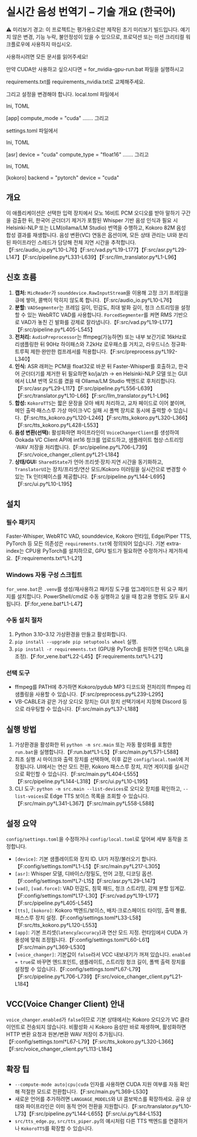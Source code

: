 # 실시간 음성 번역기 – 기술 개요 (한국어)

⚠️ 미리보기 경고: 이 프로젝트는 평가용으로만 제작된 초기 미리보기 빌드입니다. 예기치 않은 변경, 기능 누락, 불안정성이 있을 수 있으므로, 프로덕션 또는 미션 크리티컬 워크플로우에 사용하지 마십시오.

사용하시려면 모든 문서를 읽어주세요!

만약 CUDA만 사용하고 싶으시다면 = for_nvidia-gpu-run.bat 파일을 실행하시고

requirements.txt를 requirements_nvidia.txt로 교체해주세요.

그리고 설정을 변경해야 합니다.
local.toml 파일에서

Ini, TOML

[app]
compute_mode = "cuda"
.......
그리고

settings.toml 파일에서

Ini, TOML

[asr]
device = "cuda"
compute_type = "float16"
.......
그리고

Ini, TOML

[kokoro]
backend = "pytorch"
device = "cuda"

## 개요
이 애플리케이션은 선택한 입력 장치에서 모노 16비트 PCM 오디오를 받아 말하기 구간을 검출한 뒤, 한국어 군더더기 제거가 포함된 Whisper 기반 음성 인식과 필요 시 Helsinki-NLP 또는 LLM(ollama/LM Studio) 번역을 수행하고, Kokoro 82M 음성 합성 결과를 재생합니다. 음성 변환(VC) 연동은 옵션이며, 모든 상태 관리는 UI와 분리된 파이프라인 스레드가 담당해 전체 지연 시간을 추적합니다.【F:src/audio_io.py†L10-L76】【F:src/vad.py†L19-L177】【F:src/asr.py†L29-L147】【F:src/pipeline.py†L331-L639】【F:src/llm_translator.py†L1-L96】

## 신호 흐름
1. **캡처:** `MicReader`가 `sounddevice.RawInputStream`을 이용해 고정 크기 프레임을 큐에 쌓아, 콜백이 막히지 않도록 합니다.【F:src/audio_io.py†L10-L76】
2. **분할:** `VADSegmenter`는 프레임 길이, 민감도, 최대 발화 길이, 청크 스트리밍을 설정할 수 있는 WebRTC VAD를 사용합니다. `ForcedSegmenter`를 켜면 RMS 기반으로 VAD가 놓친 긴 발화를 강제로 잘라냅니다.【F:src/vad.py†L19-L177】【F:src/pipeline.py†L405-L545】
3. **전처리:** `AudioPreprocessor`는 ffmpeg(가능하면) 또는 내부 보간기로 16kHz로 리샘플링한 뒤 90Hz 하이패스와 7.2kHz 로우패스를 거치고, 라우드니스 정규화·트루픽 제한·완만한 컴프레서를 적용합니다.【F:src/preprocess.py†L192-L340】
4. **인식:** ASR 래퍼는 PCM을 float32로 바꾼 뒤 Faster-Whisper를 호출하고, 한국어 군더더기를 제거한 뒤 필요하면 ko/ja/zh → en Helsinki-NLP 모델 또는 GUI에서 LLM 번역 모드를 켰을 때 Ollama/LM Studio 백엔드로 후처리합니다.【F:src/asr.py†L29-L117】【F:src/pipeline.py†L556-L639】【F:src/translator.py†L10-L66】【F:src/llm_translator.py†L1-L96】
5. **합성:** `KokoroTTS`는 짧은 문장을 모아 배치 처리하고, 교차 페이드로 이어 붙이며, 메인 출력·패스스루 가상 마이크·VC 실패 시 폴백 장치로 동시에 출력할 수 있습니다.【F:src/tts_kokoro.py†L120-L246】【F:src/tts_kokoro.py†L320-L366】【F:src/tts_kokoro.py†L428-L553】
6. **음성 변환(선택):** 활성화하면 파이프라인이 `VoiceChangerClient`를 생성하여 Ookada VC Client API에 int16 청크를 업로드하고, 샘플레이트 협상·스트리밍·WAV 저장을 처리합니다.【F:src/pipeline.py†L706-L739】【F:src/voice_changer_client.py†L21-L184】
7. **상태/GUI:** `SharedState`가 언어·프리셋·장치·지연 시간을 동기화하고, `TranslatorUI`는 장치/프리셋/연산 모드/Kokoro 미러링을 실시간으로 변경할 수 있는 Tk 인터페이스를 제공합니다.【F:src/pipeline.py†L144-L695】【F:src/ui.py†L10-L195】

## 설치
### 필수 패키지
Faster-Whisper, WebRTC VAD, sounddevice, Kokoro 런타임, Edge/Piper TTS, PyTorch 등 모든 의존성은 `requirements.txt`에 정의되어 있습니다. 기본 extra-index는 CPU용 PyTorch를 설치하므로, GPU 빌드가 필요하면 수정하거나 제거하세요.【F:requirements.txt†L1-L21】

### Windows 자동 구성 스크립트
`for_vene.bat`은 `.venv`를 생성/재사용하고 패키징 도구를 업그레이드한 뒤 요구 패키지를 설치합니다. PowerShell/cmd로 수동 실행하고 싶을 때 참고용 명령도 모두 표시됩니다.【F:for_vene.bat†L1-L47】

### 수동 설치 절차
1. Python 3.10–3.12 가상환경을 만들고 활성화합니다.
2. `pip install --upgrade pip setuptools wheel` 실행.
3. `pip install -r requirements.txt` (GPU용 PyTorch를 원하면 인덱스 URL을 조정).【F:for_vene.bat†L22-L45】【F:requirements.txt†L1-L21】

### 선택 도구
- ffmpeg를 PATH에 추가하면 Kokoro/pydub MP3 디코드와 전처리의 ffmpeg 리샘플링을 사용할 수 있습니다.【F:src/preprocess.py†L239-L295】
- VB-CABLE과 같은 가상 오디오 장치는 GUI 장치 선택기에서 지정해 Discord 등으로 라우팅할 수 있습니다.【F:src/main.py†L37-L188】

## 실행 방법
1. 가상환경을 활성화한 뒤 `python -m src.main` 또는 자동 활성화를 포함한 `run.bat`을 실행합니다.【F:run.bat†L1-L5】【F:src/main.py†L571-L588】
2. 최초 실행 시 마이크와 출력 장치를 선택하며, 이후 값은 `config/local.toml`에 저장됩니다. UI에서는 연산 모드 전환, Kokoro 패스스루 장치, 지연 게이지를 실시간으로 확인할 수 있습니다.【F:src/main.py†L404-L555】【F:src/pipeline.py†L144-L318】【F:src/ui.py†L10-L195】
3. CLI 도구: `python -m src.main --list-devices`로 오디오 장치를 확인하고, `--list-voices`로 Edge TTS 보이스 목록을 조회할 수 있습니다.【F:src/main.py†L341-L367】【F:src/main.py†L558-L588】

## 설정 요약
`config/settings.toml`을 수정하거나 `config/local.toml`로 덮어써 세부 동작을 조정합니다.
- `[device]`: 기본 샘플레이트와 장치 ID. UI가 저장/불러오기 합니다.【F:config/settings.toml†L1-L5】【F:src/main.py†L217-L305】
- `[asr]`: Whisper 모델, 디바이스/정밀도, 언어 고정, 디코딩 옵션.【F:config/settings.toml†L7-L15】【F:src/asr.py†L29-L147】
- `[vad]`, `[vad.force]`: VAD 민감도, 침묵 패드, 청크 스트리밍, 강제 분할 임계값.【F:config/settings.toml†L17-L30】【F:src/vad.py†L19-L177】【F:src/pipeline.py†L405-L545】
- `[tts]`, `[kokoro]`: Kokoro 백엔드/보이스, 배치·크로스페이드 타이밍, 출력 볼륨, 패스스루 장치 설정.【F:config/settings.toml†L33-L58】【F:src/tts_kokoro.py†L120-L553】
- `[app]`: 기본 프리셋(`latency`/`accuracy`)과 연산 모드 지정. 런타임에서 CUDA 가용성에 맞춰 조정됩니다.【F:config/settings.toml†L60-L61】【F:src/main.py†L369-L530】
- `[voice_changer]`: 기본값이 `false`라서 VCC 내보내기가 꺼져 있습니다. `enabled = true`로 바꾸면 엔드포인트, 샘플레이트, 스트리밍 청크 길이, 폴백 출력 장치를 설정할 수 있습니다.【F:config/settings.toml†L67-L79】【F:src/pipeline.py†L706-L739】【F:src/voice_changer_client.py†L21-L184】

## VCC(Voice Changer Client) 안내
`voice_changer.enabled`가 `false`이므로 기본 상태에서는 Kokoro 오디오가 VC 클라이언트로 전송되지 않습니다. 비활성화 시 Kokoro 음성만 바로 재생하며, 활성화하면 HTTP 변환 요청과 원본/변환 WAV 저장이 추가됩니다.【F:config/settings.toml†L67-L79】【F:src/tts_kokoro.py†L320-L366】【F:src/voice_changer_client.py†L113-L184】

## 확장 팁
- `--compute-mode auto|cpu|cuda` 인자를 사용하면 CUDA 지원 여부를 자동 확인해 적절한 모드로 전환합니다.【F:src/main.py†L369-L530】
- 새로운 언어를 추가하려면 `LANGUAGE_MODELS`와 UI 콤보박스를 확장하세요. 공유 상태와 파이프라인은 이미 동적 언어 전환을 지원합니다.【F:src/translator.py†L10-L73】【F:src/pipeline.py†L144-L655】【F:src/ui.py†L84-L153】
- `src/tts_edge.py`, `src/tts_piper.py`의 예시처럼 다른 TTS 백엔드를 연결하거나 `KokoroTTS`를 확장할 수 있습니다.

